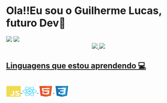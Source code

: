 <h1> Ola!!Eu sou o Guilherme Lucas, futuro Dev👋 </h1>





  <div>
   <a href = "mailto:guilherme.lfreitas01@gmail.com"><img src="https://img.shields.io/badge/-Gmail-%23333?style=for-the-badge&logo=gmail&logoColor=white" target="_blank"></a>
  <a href=https://www.linkedin.com/in/guilherme-lucas-205b50203?lipi=urn%3Ali%3Apage%3Ad_flagship3_profile_view_base_contact_details%3B5qq72Sa6TM6utUm7HsLRxQ%3D%3D target="_blank"><img src="https://img.shields.io/badge/-LinkedIn-%230077B5?style=for-the-badge&logo=linkedin&logoColor=white" target="_blank"></a> 
  </div>
  

 <div align="center">
  <a href="https://github.com/Guilfreitas">
  <img height="180em" src="https://github-readme-stats.vercel.app/api?username=Guilfreitas&show_icons=true&theme=algolia&include_all_commits=true&count_private=true"/>
  <img height="180em" src="https://github-readme-stats.vercel.app/api/top-langs/?username=Guilfreitas&layout=compact&langs_count=7&theme=algolia"/>
</div>
  <h2>Linguagens que estou aprendendo 💻 </h2>

<div style="display: inline_block"><br>
  <img align="center" alt="Rafa-Js" height="30" width="40" src="https://raw.githubusercontent.com/devicons/devicon/master/icons/javascript/javascript-plain.svg">
  <img align="center" alt="Rafa-React" height="30" width="40" src="https://raw.githubusercontent.com/devicons/devicon/master/icons/react/react-original.svg">
  <img align="center" alt="Rafa-HTML" height="30" width="40" src="https://raw.githubusercontent.com/devicons/devicon/master/icons/html5/html5-original.svg">
  <img align="center" alt="Rafa-CSS" height="30" width="40" src="https://raw.githubusercontent.com/devicons/devicon/master/icons/css3/css3-original.svg">
  </div>
  
 
##
  


 
